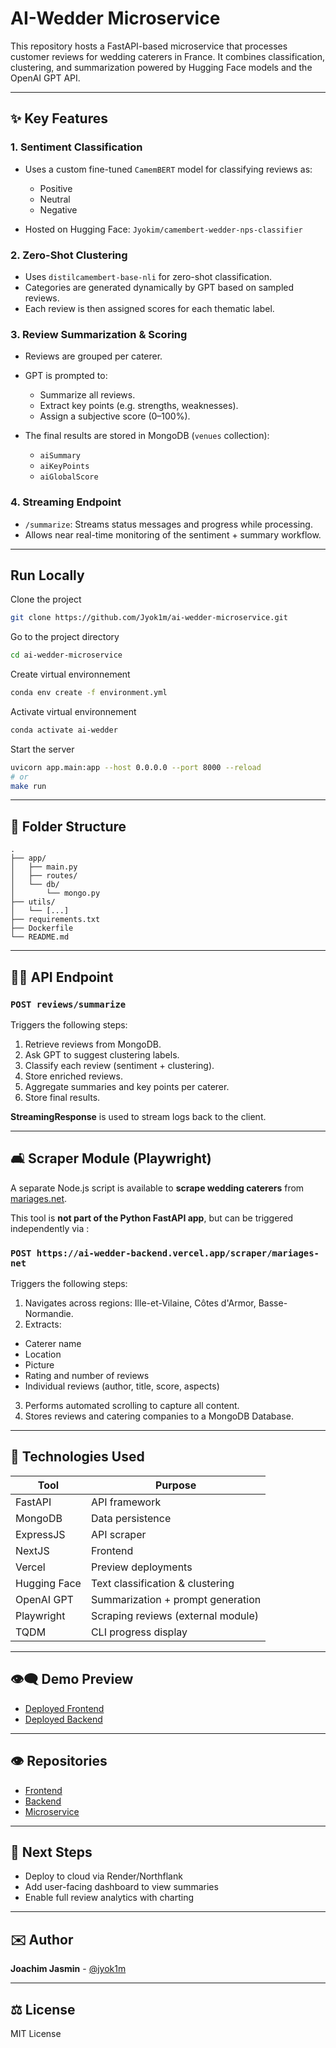 # AI-Wedder Microservice

This repository hosts a FastAPI-based microservice that processes customer reviews for wedding caterers in France. It combines classification, clustering, and summarization powered by Hugging Face models and the OpenAI GPT API.

---

## ✨ Key Features

### 1. **Sentiment Classification**

- Uses a custom fine-tuned `CamemBERT` model for classifying reviews as:

  - Positive
  - Neutral
  - Negative

- Hosted on Hugging Face: `Jyokim/camembert-wedder-nps-classifier`

### 2. **Zero-Shot Clustering**

- Uses `distilcamembert-base-nli` for zero-shot classification.
- Categories are generated dynamically by GPT based on sampled reviews.
- Each review is then assigned scores for each thematic label.

### 3. **Review Summarization & Scoring**

- Reviews are grouped per caterer.
- GPT is prompted to:

  - Summarize all reviews.
  - Extract key points (e.g. strengths, weaknesses).
  - Assign a subjective score (0–100%).

- The final results are stored in MongoDB (`venues` collection):

  - `aiSummary`
  - `aiKeyPoints`
  - `aiGlobalScore`

### 4. **Streaming Endpoint**

- `/summarize`: Streams status messages and progress while processing.
- Allows near real-time monitoring of the sentiment + summary workflow.

---

## Run Locally

Clone the project

```bash
git clone https://github.com/Jyok1m/ai-wedder-microservice.git
```

Go to the project directory

```bash
cd ai-wedder-microservice
```

Create virtual environnement

```bash
conda env create -f environment.yml
```

Activate virtual environnement

```bash
conda activate ai-wedder
```

Start the server

```bash
uvicorn app.main:app --host 0.0.0.0 --port 8000 --reload
# or
make run
```

---

## 📂 Folder Structure

```
.
├── app/
│   ├── main.py
│   ├── routes/
│   └── db/
│       └── mongo.py
├── utils/
│   └── [...]
├── requirements.txt
├── Dockerfile
└── README.md
```

---

## 🚸‍♂️ API Endpoint

### `POST reviews/summarize`

Triggers the following steps:

1. Retrieve reviews from MongoDB.
2. Ask GPT to suggest clustering labels.
3. Classify each review (sentiment + clustering).
4. Store enriched reviews.
5. Aggregate summaries and key points per caterer.
6. Store final results.

**StreamingResponse** is used to stream logs back to the client.

---

## 🛋️ Scraper Module (Playwright)

A separate Node.js script is available to **scrape wedding caterers** from [mariages.net](https://www.mariages.net).

This tool is **not part of the Python FastAPI app**, but can be triggered independently via :

### `POST https://ai-wedder-backend.vercel.app/scraper/mariages-net`

Triggers the following steps:

1. Navigates across regions: Ille-et-Vilaine, Côtes d'Armor, Basse-Normandie.
2. Extracts:

- Caterer name
- Location
- Picture
- Rating and number of reviews
- Individual reviews (author, title, score, aspects)

3. Performs automated scrolling to capture all content.
4. Stores reviews and catering companies to a MongoDB Database.

---

## 🫹 Technologies Used

| Tool         | Purpose                            |
| ------------ | ---------------------------------- |
| FastAPI      | API framework                      |
| MongoDB      | Data persistence                   |
| ExpressJS    | API scraper                        |
| NextJS       | Frontend                           |
| Vercel       | Preview deployments                |
| Hugging Face | Text classification & clustering   |
| OpenAI GPT   | Summarization + prompt generation  |
| Playwright   | Scraping reviews (external module) |
| TQDM         | CLI progress display               |

---

## 👁‍🗨 Demo Preview

- [Deployed Frontend](https://ai-wedder-frontend.vercel.app)
- [Deployed Backend](https://ai-wedder-backend.vercel.app)

---

## 👁 Repositories

- [Frontend](https://github.com/Jyok1m/ai-wedder-frontend)
- [Backend](https://github.com/Jyok1m/ai-wedder-backend)
- [Microservice](https://github.com/Jyok1m/ai-wedder-microservice)

---

## 🚀 Next Steps

- Deploy to cloud via Render/Northflank
- Add user-facing dashboard to view summaries
- Enable full review analytics with charting

---

## ✉️ Author

**Joachim Jasmin** - [@jyok1m](https://github.com/jyok1m)

---

## ⚖️ License

MIT License
